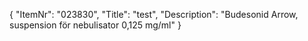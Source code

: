 {
  "ItemNr": "023830",
  "Title": "test",
  "Description": "Budesonid Arrow, suspension för nebulisator 0,125 mg/ml"
}